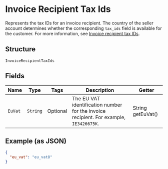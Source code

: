 
# Invoice Recipient Tax Ids

Represents the tax IDs for an invoice recipient. The country of the seller account determines
whether the corresponding `tax_ids` field is available for the customer. For more information,
see [Invoice recipient tax IDs](https://developer.squareup.com/docs/invoices-api/overview#recipient-tax-ids).

## Structure

`InvoiceRecipientTaxIds`

## Fields

| Name | Type | Tags | Description | Getter |
|  --- | --- | --- | --- | --- |
| `EuVat` | `String` | Optional | The EU VAT identification number for the invoice recipient. For example, `IE3426675K`. | String getEuVat() |

## Example (as JSON)

```json
{
  "eu_vat": "eu_vat8"
}
```

